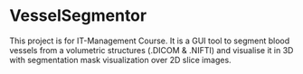 # VesselSegmentor
This project is for IT-Management Course. It is a GUI tool to segment blood vessels from a volumetric structures (.DICOM & .NIFTI) and visualise it in 3D with segmentation mask visualization over 2D slice images.
